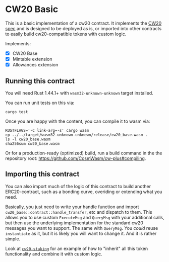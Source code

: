 # CW20 Basic

This is a basic implementation of a cw20 contract. It implements the
[CW20 spec](../../packages/cw20/README.md) and is designed to be deployed as is,
or imported into other contracts to easily build cw20-compatible tokens with
custom logic.

Implements:

- [x] CW20 Base
- [x] Mintable extension
- [x] Allowances extension

## Running this contract

You will need Rust 1.44.1+ with `wasm32-unknown-unknown` target installed.

You can run unit tests on this via:

`cargo test`

Once you are happy with the content, you can compile it to wasm via:

```
RUSTFLAGS='-C link-arg=-s' cargo wasm
cp ../../target/wasm32-unknown-unknown/release/cw20_base.wasm .
ls -l cw20_base.wasm
sha256sum cw20_base.wasm
```

Or for a production-ready (optimized) build, run a build command in the the
repository root: https://github.com/CosmWasm/cw-plus#compiling.

## Importing this contract

You can also import much of the logic of this contract to build another
ERC20-contract, such as a bonding curve, overiding or extending what you need.

Basically, you just need to write your handle function and import
`cw20_base::contract::handle_transfer`, etc and dispatch to them. This allows
you to use custom `ExecuteMsg` and `QueryMsg` with your additional calls, but
then use the underlying implementation for the standard cw20 messages you want
to support. The same with `QueryMsg`. You _could_ reuse `instantiate` as it, but
it is likely you will want to change it. And it is rather simple.

Look at
[`cw20-staking`](https://github.com/CosmWasm/cw-tokens/tree/main/contracts/cw20-staking)
for an example of how to "inherit" all this token functionality and combine it
with custom logic.
